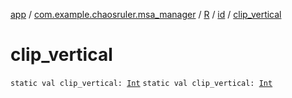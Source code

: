 [app](../../../index.md) / [com.example.chaosruler.msa_manager](../../index.md) / [R](../index.md) / [id](index.md) / [clip_vertical](.)

# clip_vertical

`static val clip_vertical: `[`Int`](https://kotlinlang.org/api/latest/jvm/stdlib/kotlin/-int/index.html)
`static val clip_vertical: `[`Int`](https://kotlinlang.org/api/latest/jvm/stdlib/kotlin/-int/index.html)